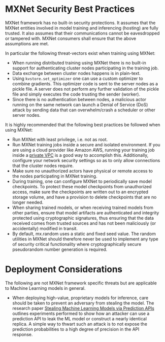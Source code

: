 # MXNet Security Best Practices

MXNet framework has no built-in security protections. It assumes that the MXNet entities involved in model training and inferencing (hosting) are fully trusted. It also assumes that their communications cannot be eavesdropped or tampered with. MXNet consumers shall ensure that the above assumptions are met.

In particular the following threat-vectors exist when training using MXNet:

* When running distributed training using MXNet there is no built-in support for authenticating cluster nodes participating in the training job.
* Data exchange between cluster nodes happens is in plain-text.
* Using `kvstore.set_optimizer` one can use a custom optimizer to combine gradients. This optimizer code is sent to the server nodes as a pickle file. A server does not perform any further validation of the pickle file and simply executes the code trusting the sender (worker).
* Since there is no authentication between nodes, a malicious actor running on the same network can launch a Denial of Service (DoS) attack by sending data that can overwhelm/crash a scheduler or other server nodes.

It is highly recommended that the following best practices be followed when using MXNet:

* Run MXNet with least privilege, i.e. not as root.
* Run MXNet training jobs inside a secure and isolated environment. If you are using a cloud provider like Amazon AWS, running your training job inside a [private VPC](https://aws.amazon.com/vpc/) is a good way to accomplish this. Additionally, configure your network security settings so as to only allow connections that the cluster nodes require.
* Make sure no unauthorized actors have physical or remote access to the nodes participating in MXNet training.
* During training, one can configure MXNet to periodically save model checkpoints. To protect these model checkpoints from unauthorized access, make sure the checkpoints are written out to an encrypted storage volume, and have a provision to delete checkpoints that are no longer needed.
* When sharing trained models, or when receiving trained models from other parties, ensure that model artifacts are authenticated and integrity protected using cryptographic signatures, thus ensuring that the data received comes from trusted sources and has not been maliciously (or accidentally) modified in transit.
* By default, mx.random uses a static and fixed seed value. The random utilities in MXNet should therefore never be used to implement any type of security critical functionality where cryptographically secure pseudorandom number generation is required.

# Deployment Considerations
The following are not MXNet framework specific threats but are applicable to Machine Learning models in general.

* When deploying high-value, proprietary models for inference, care should be taken to prevent an adversary from stealing the model. The research paper [Stealing Machine Learning Models via Prediction APIs](https://arxiv.org/pdf/1609.02943.pdf) outlines experiments performed to show how an attacker can use a prediction API to leak the ML model or construct a nearly identical replica. A simple way to thwart such an attack is to not expose the prediction probabilities to a high degree of precision in the API response.
